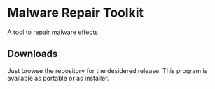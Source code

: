 # Malware Repair Toolkit
A tool to repair malware effects

## Downloads
Just browse the repository for the desidered release. This program is available as portable or as installer.